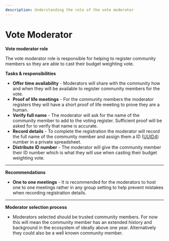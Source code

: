 ```yaml
---
description: Understanding the role of the vote moderator
---
```


# Vote Moderator

&#x20;**Vote moderator role**

The vote moderator role is responsible for helping to register community members so they are able to cast their budget weighting vote.



**Tasks & responsibilities**

* **Offer time availability** - Moderators will share with the community how and when they will be available to register community members for the vote.
* **Proof of life meetings** - For the community members the moderator registers they will have a short proof of life meeting to prove they are a human.
* **Verify full name** - The moderator will ask for the name of the community member to add to the voting register. Sufficient proof will be asked for to verify that name is accurate.
* **Record details** - To complete the registration the moderator will record the full name of the community member and assign them a ID ([UUID4](https://www.uuidtools.com/generate/v4)) number in a private spreadsheet.
* **Distribute ID number** - The moderator will give the community member their ID number which is what they will use when casting their budget weighting vote.

****

**Recommendations**

* **One to one meetings** - It is recommended for the moderators to host one to one meetings rather in any group setting to help prevent mistakes when recording registration details.

****

**Moderator selection process**

* Moderators selected should be trusted community members. For now this will mean the community member has an extended history and background in the ecosystem of ideally above one year. Alternatively they could also be a well known community member.
